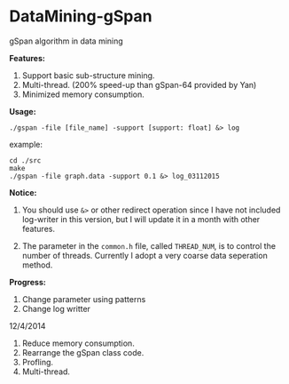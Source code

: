 DataMining-gSpan
==============

gSpan algorithm in data mining

**Features:**

1. Support basic sub-structure mining.
2. Multi-thread. (200% speed-up than gSpan-64 provided by Yan)
3. Minimized memory consumption.

**Usage:**
	
    ./gspan -file [file_name] -support [support: float] &> log


example:

	cd ./src
	make
	./gspan -file graph.data -support 0.1 &> log_03112015
	

**Notice:**

1. You should use `&>` or other redirect operation since I have not included log-writer in this version, but I will update it in a month with other features. 

3. The parameter in the `common.h` file, called `THREAD_NUM`, is to control the number of threads. Currently I adopt a very coarse data seperation method. 


**Progress:**

1. Change parameter using patterns
2. Change log writter

12/4/2014

1. Reduce memory consumption.
2. Rearrange the gSpan class code.
3. Profling.
4. Multi-thread.

